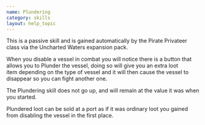 ```yaml
---
name: Plundering
category: skills
layout: help_topic
---
```

This is a passive skill and is gained automatically by the Pirate Privateer class via the Uncharted Waters expansion pack.

When you disable a vessel in combat you will notice there is a button that allows you to Plunder the vessel, doing so will give you an extra loot item depending on the type of vessel and it will then cause the vessel to disappear so you can fight another one.

The Plundering skill does not go up, and will remain at the value it was when you started.

Plundered loot can be sold at a port as if it was ordinary loot you gained from disabling the vessel in the first place.